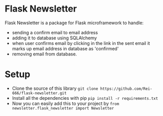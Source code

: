 # Flask Newsletter
Flask Newsletter is a package for Flask microframework to handle: 

 - sending a confirm email to email address
 - adding it to database using SQLAlchemy
 - when user confirms email by clicking in the link in the sent email it marks up email address in database as 'confirmed'
 - removing email from database.

# Setup

 - Clone the source of this library `git clone https://github.com/Rei-666/flask-newsletter.git`
- Install all the dependencies with pip `pip install -r requirements.txt`
- Now you can easily add this to your project by `from newsletter.flask_newsletter import Newsletter`

